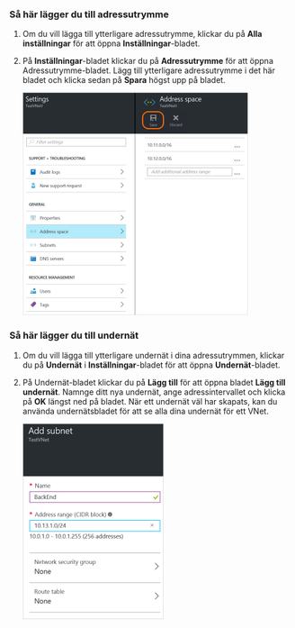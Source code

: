 ### Så här lägger du till adressutrymme
1. Om du vill lägga till ytterligare adressutrymme, klickar du på **Alla inställningar** för att öppna **Inställningar**-bladet. 
2. På **Inställningar**-bladet klickar du på **Adressutrymme** för att öppna Adressutrymme-bladet. Lägg till ytterligare adressutrymme i det här bladet och klicka sedan på **Spara** högst upp på bladet.
   
    ![Lägg till adressutrymme](./media/vpn-gateway-additional-address-space-include/address400.png)

### Så här lägger du till undernät
1. Om du vill lägga till ytterligare undernät i dina adressutrymmen, klickar du på **Undernät** i **Inställningar**-bladet för att öppna **Undernät**-bladet. 
2. På Undernät-bladet klickar du på **Lägg till** för att öppna bladet **Lägg till undernät**. Namnge ditt nya undernät, ange adressintervallet och klicka på **OK** längst ned på bladet. När ett undernät väl har skapats, kan du använda undernätsbladet för att se alla dina undernät för ett VNet.

    ![Undernätsinställningar](./media/vpn-gateway-additional-address-space-include/addsubnet250.png)       


<!--HONumber=Sep16_HO3-->



